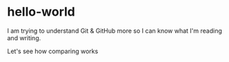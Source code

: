 # hello-world

I am trying to understand Git & GitHub more so I can know what I'm reading and writing.

Let's see how comparing works
